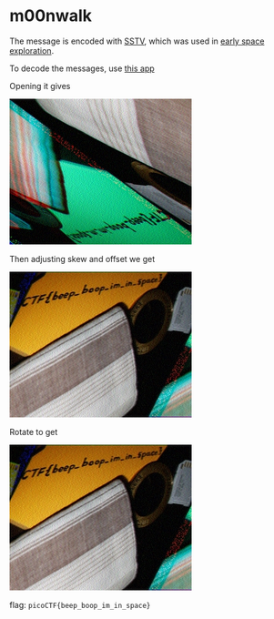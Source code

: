# m00nwalk
The message is encoded with [SSTV](https://en.wikipedia.org/wiki/Slow-scan_television), which was used in [early space exploration](https://en.wikipedia.org/wiki/Slow-scan_television#Early_usage_in_space_exploration).

To decode the messages, use [this app](https://www.blackcatsystems.com/software/sstv.html)

Opening it gives

![](./out_raw.jpg)

Then adjusting skew and offset we get

![](./adj.jpg)

Rotate to get

![](./out.jpg)

flag: `picoCTF{beep_boop_im_in_space}`